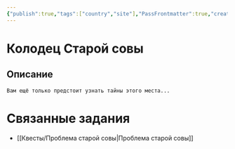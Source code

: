```yaml
---
{"publish":true,"tags":["country","site"],"PassFrontmatter":true,"created":"2025-04-02T18:14:46.936+03:00","updated":"2025-04-02T18:14:46.936+03:00"}
---
```


# Колодец Старой совы
## Описание
`Вам ещё только предстоит узнать тайны этого места...`


# Связанные задания
- [[Квесты/Проблема старой совы\|Проблема старой совы]]


